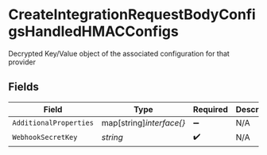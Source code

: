 # CreateIntegrationRequestBodyConfigsHandledHMACConfigs

Decrypted Key/Value object of the associated configuration for that provider


## Fields

| Field                    | Type                     | Required                 | Description              |
| ------------------------ | ------------------------ | ------------------------ | ------------------------ |
| `AdditionalProperties`   | map[string]*interface{}* | :heavy_minus_sign:       | N/A                      |
| `WebhookSecretKey`       | *string*                 | :heavy_check_mark:       | N/A                      |
